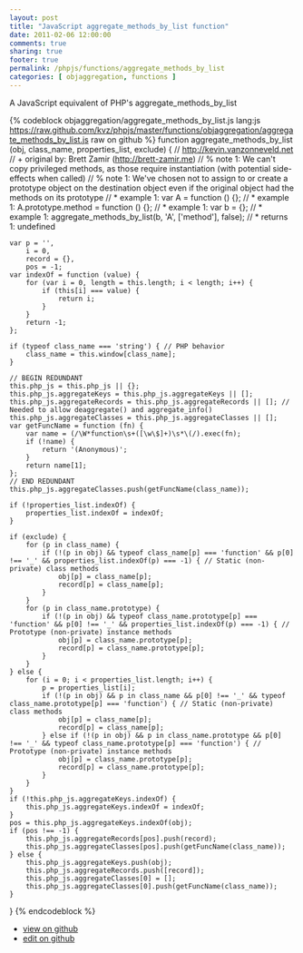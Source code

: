 ```yaml
---
layout: post
title: "JavaScript aggregate_methods_by_list function"
date: 2011-02-06 12:00:00
comments: true
sharing: true
footer: true
permalink: /phpjs/functions/aggregate_methods_by_list
categories: [ objaggregation, functions ]
---
```

A JavaScript equivalent of PHP's aggregate_methods_by_list
<!-- more -->
{% codeblock objaggregation/aggregate_methods_by_list.js lang:js https://raw.github.com/kvz/phpjs/master/functions/objaggregation/aggregate_methods_by_list.js raw on github %}
function aggregate_methods_by_list (obj, class_name, properties_list, exclude) {
    // http://kevin.vanzonneveld.net
    // +   original by: Brett Zamir (http://brett-zamir.me)
    // %          note 1: We can't copy privileged methods, as those require instantiation (with potential side-effects when called)
    // %          note 1: We've chosen not to assign to or create a prototype object on the destination object even if the original object had the methods on its prototype
    // *     example 1: var A = function () {};
    // *     example 1: A.prototype.method = function () {};
    // *     example 1: var b = {};
    // *     example 1: aggregate_methods_by_list(b, 'A', ['method'], false);
    // *     returns 1: undefined

    var p = '',
        i = 0,
        record = {},
        pos = -1;
    var indexOf = function (value) {
        for (var i = 0, length = this.length; i < length; i++) {
            if (this[i] === value) {
                return i;
            }
        }
        return -1;
    };

    if (typeof class_name === 'string') { // PHP behavior
        class_name = this.window[class_name];
    }

    // BEGIN REDUNDANT
    this.php_js = this.php_js || {};
    this.php_js.aggregateKeys = this.php_js.aggregateKeys || [];
    this.php_js.aggregateRecords = this.php_js.aggregateRecords || []; // Needed to allow deaggregate() and aggregate_info()
    this.php_js.aggregateClasses = this.php_js.aggregateClasses || [];
    var getFuncName = function (fn) {
        var name = (/\W*function\s+([\w\$]+)\s*\(/).exec(fn);
        if (!name) {
            return '(Anonymous)';
        }
        return name[1];
    };
    // END REDUNDANT
    this.php_js.aggregateClasses.push(getFuncName(class_name));

    if (!properties_list.indexOf) {
        properties_list.indexOf = indexOf;
    }

    if (exclude) {
        for (p in class_name) {
            if (!(p in obj) && typeof class_name[p] === 'function' && p[0] !== '_' && properties_list.indexOf(p) === -1) { // Static (non-private) class methods
                obj[p] = class_name[p];
                record[p] = class_name[p];
            }
        }
        for (p in class_name.prototype) {
            if (!(p in obj) && typeof class_name.prototype[p] === 'function' && p[0] !== '_' && properties_list.indexOf(p) === -1) { // Prototype (non-private) instance methods
                obj[p] = class_name.prototype[p];
                record[p] = class_name.prototype[p];
            }
        }
    } else {
        for (i = 0; i < properties_list.length; i++) {
            p = properties_list[i];
            if (!(p in obj) && p in class_name && p[0] !== '_' && typeof class_name.prototype[p] === 'function') { // Static (non-private) class methods
                obj[p] = class_name[p];
                record[p] = class_name[p];
            } else if (!(p in obj) && p in class_name.prototype && p[0] !== '_' && typeof class_name.prototype[p] === 'function') { // Prototype (non-private) instance methods
                obj[p] = class_name.prototype[p];
                record[p] = class_name.prototype[p];
            }
        }
    }
    if (!this.php_js.aggregateKeys.indexOf) {
        this.php_js.aggregateKeys.indexOf = indexOf;
    }
    pos = this.php_js.aggregateKeys.indexOf(obj);
    if (pos !== -1) {
        this.php_js.aggregateRecords[pos].push(record);
        this.php_js.aggregateClasses[pos].push(getFuncName(class_name));
    } else {
        this.php_js.aggregateKeys.push(obj);
        this.php_js.aggregateRecords.push([record]);
        this.php_js.aggregateClasses[0] = [];
        this.php_js.aggregateClasses[0].push(getFuncName(class_name));
    }
}
{% endcodeblock %}
<ul>
 <li><a href="https://github.com/kvz/phpjs/blob/master/functions/objaggregation/aggregate_methods_by_list.js">view on github</a></li>
 <li><a href="https://github.com/kvz/phpjs/edit/master/functions/objaggregation/aggregate_methods_by_list.js">edit on github</a></li>
</ul>
